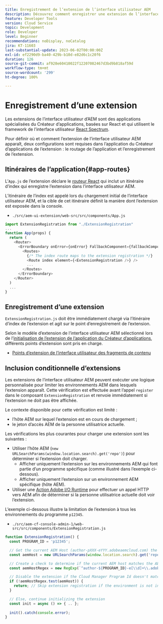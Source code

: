 ```yaml
---
title: Enregistrement de l’extension de l’interface utilisateur AEM
description: Découvrez comment enregistrer une extension de l’interface utilisateur AEM.
feature: Developer Tools
version: Cloud Service
topic: Development
role: Developer
level: Beginner
recommendations: noDisplay, noCatalog
jira: KT-11603
last-substantial-update: 2023-06-02T00:00:00Z
exl-id: ef2290d9-ba40-429b-b10d-e82d6c1c20f6
duration: 126
source-git-commit: af928e60410022f12207082467d3bd9b818af59d
workflow-type: tm+mt
source-wordcount: '299'
ht-degree: 100%

---
```


# Enregistrement d’une extension

Les extensions de l’interface utilisateur d’AEM sont des applications spécialisées du Créateur d’applications, basées sur React et qui utilisent le framework de l’interface utilisateur [React Spectrum](https://react-spectrum.adobe.com/react-spectrum/).

Pour définir où et comment l’extension de l’interface utilisateur AEM apparaît, deux configurations sont requises dans l’application du Créateur d’applications de l’extension : le routage de l’application et l’enregistrement de l’extension.

## Itinéraires de l’application{#app-routes}

L’`App.js` de l’extension déclare le [routeur React](https://reactrouter.com/en/main) qui inclut un itinéraire d’index qui enregistre l’extension dans l’interface utilisateur AEM.

L’itinéraire de l’index est appelé lors du chargement initial de l’interface utilisateur AEM, et la cible de cet itinéraire définit la manière dont l’extension est exposée dans la console.

+ `./src/aem-ui-extension/web-src/src/components/App.js`

```javascript
import ExtensionRegistration from "./ExtensionRegistration"
...            
function App(props) {
  return (
    <Router>
      <ErrorBoundary onError={onError} FallbackComponent={fallbackComponent}>
        <Routes>
          {/* The index route maps to the extension registration */}
          <Route index element={<ExtensionRegistration />} />
          ...                                   
        </Routes>
      </ErrorBoundary>
    </Router>
  )
  ...
}
```

## Enregistrement d’une extension

`ExtensionRegistration.js` doit être immédiatement chargé via l’itinéraire d’index de l’extension et agit sur le point d’enregistrement de l’extension.

Selon le modèle d’extension de l’interface utilisateur AEM sélectionné lors de l’[initialisation de l’extension de l’application du Créateur d’applications](./app-initialization.md), différents points d’extension sont pris en charge.

+ [Points d’extension de l’interface utilisateur des fragments de contenu](./content-fragments/overview.md#extension-points)


## Inclusion conditionnelle d’extensions

Les extensions de l’interface utilisateur AEM peuvent exécuter une logique personnalisée pour limiter les environnements AEM dans lesquels l’extension apparaît. Cette vérification est effectuée avant l’appel `register` dans le composant `ExtensionRegistration` et renvoie immédiatement si l’extension ne doit pas être affichée.

Le contexte disponible pour cette vérification est limité :

+ l’hôte AEM sur lequel l’extension est en cours de chargement ;
+ le jeton d’accès AEM de la personne utilisatrice actuelle.

Les vérifications les plus courantes pour charger une extension sont les suivantes :

+ Utiliser l’hôte AEM (`new URLSearchParams(window.location.search).get('repo')`) pour déterminer si l’extension doit charger.
   + Afficher uniquement l’extension sur les environnements AEM qui font partie d’un programme spécifique (comme illustré dans l’exemple ci-dessous).
   + Afficher uniquement l’extension sur un environnement AEM spécifique (hôte AEM).
+ Utiliser une [Action Adobe I/O Runtime](./runtime-action.md) pour effectuer un appel HTTP vers AEM afin de déterminer si la personne utilisatrice actuelle doit voir l’extension.

L’exemple ci-dessous illustre la limitation de l’extension à tous les environnements du programme `p12345`.

+ `./src/aem-cf-console-admin-1/web-src/src/components/ExtensionRegistration.js`

```javascript
function ExtensionRegistration() {
  const PROGRAM_ID = 'p12345';

  // Get the current AEM Host (author-pXXX-eYYY.adobeaemcloud.com) the extension is loading on
  const aemHost = new URLSearchParams(window.location.search).get('repo');

  // Create a check to determine if the current AEM host matches the AEM program that uses this extension 
  const aemHostRegex = new RegExp(`^author-${PROGRAM_ID}-e[\\d]+\\.adobeaemcloud\\.com$`)

  // Disable the extension if the Cloud Manager Program Id doesn't match the regex.
  if (!aemHostRegex.test(aemHost)) {
    return; // Skip extension registration if the environment is not in program p12345.
  }

  // Else, continue initializing the extension
  const init = async () => { .. };
  
  init().catch(console.error);
}
```
